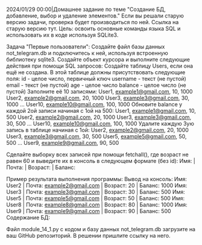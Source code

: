 2024/01/29 00:00|Домашнее задание по теме "Создание БД, добавление, выбор и удаление элементов."
Если вы решали старую версию задачи, проверка будет производиться по ней.
Ссылка на старую версию тут.
Цель: освоить основные команды языка SQL и использовать их в коде используя SQLite3.

Задача "Первые пользователи":
Создайте файл базы данных not_telegram.db и подключитесь к ней, используя встроенную библиотеку sqlite3.
Создайте объект курсора и выполните следующие действия при помощи SQL запросов:
Создайте таблицу Users, если она ещё не создана. В этой таблице должны присутствовать следующие поля:
id - целое число, первичный ключ
username - текст (не пустой)
email - текст (не пустой)
age - целое число
balance - целое число (не пустой)
Заполните её 10 записями:
User1, example1@gmail.com, 10, 1000
User2, example2@gmail.com, 20, 1000
User3, example3@gmail.com, 30, 1000
...
User10, example10@gmail.com, 100, 1000
Обновите balance у каждой 2ой записи начиная с 1ой на 500:
User1, example1@gmail.com, 10, 500
User2, example2@gmail.com, 20, 1000
User3, example3@gmail.com, 30, 500
...
User10, example10@gmail.com, 100, 1000
Удалите каждую 3ую запись в таблице начиная с 1ой:
User2, example2@gmail.com, 20, 1000
User3, example3@gmail.com, 30, 500
User5, example5@gmail.com, 50, 500
...
User9, example9@gmail.com, 90, 500

Сделайте выборку всех записей при помощи fetchall(), где возраст не равен 60 и выведите их в консоль в следующем формате (без id):
Имя: <username> | Почта: <email> | Возраст: <age> | Баланс: <balance>

Пример результата выполнения программы:
Вывод на консоль:
Имя: User2 | Почта: example2@gmail.com | Возраст: 20 | Баланс: 1000
Имя: User3 | Почта: example3@gmail.com | Возраст: 30 | Баланс: 500
Имя: User5 | Почта: example5@gmail.com | Возраст: 50 | Баланс: 500
Имя: User8 | Почта: example8@gmail.com | Возраст: 80 | Баланс: 1000
Имя: User9 | Почта: example9@gmail.com | Возраст: 90 | Баланс: 500
Содержание БД:


Файл module_14_1.py с кодом и базу данных not_telegram.db загрузите на ваш GitHub репозиторий. В решении пришлите ссылку на него.
